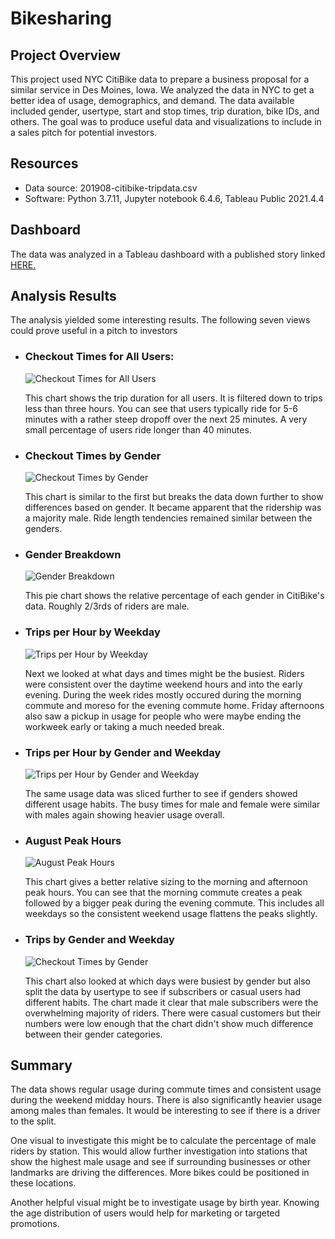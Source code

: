 # Bikesharing

## Project Overview
This project used NYC CitiBike data to prepare a business proposal for a similar service in Des Moines, Iowa. We analyzed the data in NYC to get a better idea of usage, demographics, and demand. The data available included gender, usertype, start and stop times, trip duration, bike IDs, and others. The goal was to produce useful data and visualizations to include in a sales pitch for potential investors.

## Resources
- Data source: 201908-citibike-tripdata.csv
- Software: Python 3.7.11, Jupyter notebook 6.4.6, Tableau Public 2021.4.4

## Dashboard
The data was analyzed in a Tableau dashboard with a published story linked [HERE.](https://public.tableau.com/app/profile/tyler1799/viz/CitiBikeTrends_16488775653070/CitiBikeStory "Go to Tableau Public")

## Analysis Results
The analysis yielded some interesting results. The following seven views could prove useful in a pitch to investors

- ### Checkout Times for All Users: 

    ![Checkout Times for All Users](/Resources/CheckoutTimesUsers.png)
    
    This chart shows the trip duration for all users. It is filtered down to trips less than three hours. You can see that users typically ride for 5-6 minutes with a rather steep dropoff over the next 25 minutes. A very small percentage of users ride longer than 40 minutes.
    
- ### Checkout Times by Gender 

    ![Checkout Times by Gender](/Resources/CheckoutTimesGender.png)
    
    This chart is similar to the first but breaks the data down further to show differences based on gender. It became apparent that the ridership was a majority male.  Ride length tendencies remained similar between the genders.

- ### Gender Breakdown

    ![Gender Breakdown](/Resources/gender_breakdown.png)
    
    This pie chart shows the relative percentage of each gender in CitiBike's data. Roughly 2/3rds of riders are male.
    
- ### Trips per Hour by Weekday 

    ![Trips per Hour by Weekday](/Resources/trips_per_hour_by_weekday.png)
    
    Next we looked at what days and times might be the busiest. Riders were consistent over the daytime weekend hours and into the early evening. During the week rides mostly occured during the morning commute and moreso for the evening commute home. Friday afternoons also saw a pickup in usage for people who were maybe ending the workweek early or taking a much needed break.
        
- ### Trips per Hour by Gender and Weekday 

    ![Trips per Hour by Gender and Weekday](/Resources/trips_per_hour_by_gender_and_weekday.png)
    
    The same usage data was sliced further to see if genders showed different usage habits. The busy times for male and female were similar with males again showing heavier usage overall.

- ### August Peak Hours

    ![August Peak Hours](/Resources/august_peak_hours.png)
    
    This chart gives a better relative sizing to the morning and afternoon peak hours.  You can see that the morning commute creates a peak followed by a bigger peak during the evening commute.  This includes all weekdays so the consistent weekend usage flattens the peaks slightly.

- ### Trips by Gender and Weekday 

    ![Checkout Times by Gender](/Resources/trips_by_gender_by_weekday.png)
    
    This chart also looked at which days were busiest by gender but also split the data by usertype to see if subscribers or casual users had different habits.  The chart made it clear that male subscribers were the overwhelming majority of riders. There were casual customers but their numbers were low enough that the chart didn't show much difference between their gender categories.

## Summary
The data shows regular usage during commute times and consistent usage during the weekend midday hours.  There is also significantly heavier usage among males than females. It would be interesting to see if there is a driver to the split.  

One visual to investigate this might be to calculate the percentage of male riders by station.  This would allow further investigation into stations that show the highest male usage and see if surrounding businesses or other landmarks are driving the differences.  More bikes could be positioned in these locations.

Another helpful visual might be to investigate usage by birth year. Knowing the age distribution of users would help for marketing or targeted promotions.
